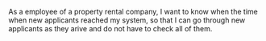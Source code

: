 As a employee of a property rental company, I want to know when the time when new applicants reached my system, so that I can go through new applicants as they arive and do not have to check all of them.
